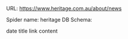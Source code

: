 URL: https://www.heritage.com.au/about/news

Spider name: heritage
DB Schema:

date
title
link
content
